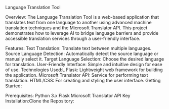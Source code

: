 Language Translation Tool

Overview:
The Language Translation Tool is a web-based application that translates text from one language to another using advanced machine translation techniques and the Microsoft Translator API. This project demonstrates how to leverage AI to bridge language barriers and provide accessible translation services through a user-friendly interface.

Features:
Text Translation: Translate text between multiple languages.
Source Language Detection: Automatically detect the source language or manually select it.
Target Language Selection: Choose the desired language for translation.
User-Friendly Interface: Simple and intuitive design for ease of use.
Technologies Used:L
Flask: Lightweight web framework for building the application.
Microsoft Translator API: Service for performing text translation.
HTML/CSS: For creating and styling the user interface.
Getting Started:

Prerequisites:
Python 3.x
Flask
Microsoft Translator API Key
Installation:Clone the Repository:

